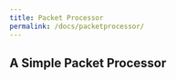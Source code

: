 ```yaml
---
title: Packet Processor
permalink: /docs/packetprocessor/
---
```


## A Simple Packet Processor




